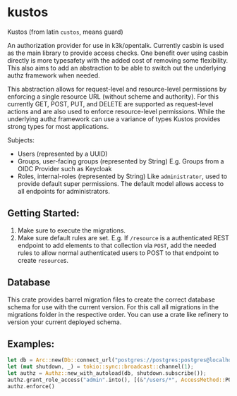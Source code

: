 <!--
SPDX-FileCopyrightText: OpenTalk GmbH <mail@opentalk.eu>

SPDX-License-Identifier: EUPL-1.2
-->

# kustos

Kustos (from latin `custos`, means guard)

An authorization provider for use in k3k/opentalk.
Currently casbin is used as the main library to provide access checks.
One benefit over using casbin directly is more typesafety with the added cost of removing some flexibility.
This also aims to add an abstraction to be able to switch out the underlying authz framework when needed.


This abstraction allows for request-level and resource-level permissions by enforcing a single resource URL (without scheme and authority).
For this currently GET, POST, PUT, and DELETE are supported as request-level actions and are also used to enforce resource-level permissions.
While the underlying authz framework can use a variance of types Kustos provides strong types for most applications.

Subjects:
* Users (represented by a UUID)
* Groups, user-facing groups (represented by String)
  E.g. Groups from a OIDC Provider such as Keycloak
* Roles, internal-roles (represented by String)
  Like `administrator`, used to provide default super permissions.
  The default model allows access to all endpoints for administrators.

## Getting Started:

1. Make sure to execute the migrations.
2. Make sure default rules are set. E.g. If `/resource` is a authenticated REST endpoint to add elements to that collection via `POST`,
   add the needed rules to allow normal authenticated users to POST to that endpoint to create `resource`s.


## Database

This crate provides barrel migration files to create the correct database schema for use with the current version.
For this call all migrations in the migrations folder in the respective order. You can use a crate like refinery to version your current deployed schema.

## Examples:

```rust
let db = Arc::new(Db::connect_url("postgres://postgres:postgres@localhost/kustos"));
let (mut shutdown, _) = tokio::sync::broadcast::channel(1);
let authz = Authz::new_with_autoload(db, shutdown.subscribe());
authz.grant_role_access("admin".into(), [(&"/users/*", AccessMethod::POST)]);
authz.enforce()
```
